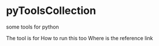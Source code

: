 # pyToolsCollection
some tools for python

The tool is for
How to run this too
Where is the reference link
